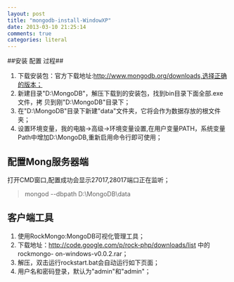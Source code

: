 ```yaml
---
layout: post
title: "mongodb-install-WindowXP"
date: 2013-03-10 21:25:14
comments: true
categories: literal
---
```


##安装 配置 过程##

1. 下载安装包：官方下载地址:http://www.mongodb.org/downloads,选择正确的版本；
2. 新建目录"D:\MongoDB"，解压下载到的安装包，找到bin目录下面全部.exe文件，拷
   贝到刚"D:\MongoDB"目录下；
3. 在"D:\MongoDB"目录下新建"data"文件夹，它将会作为数据存放的根文件夹；
4. 设置环境变量，我的电脑->高级->环境变量设置,在用户变量PATH，系统变量Path中增加D:\MongoDB,重新启用命令行即可使用；


## 配置Mong服务器端 ##

打开CMD窗口,配置成功会显示27017,28017端口正在监听；
> mongod --dbpath D:\MongoDB\data


## 客户端工具 ##

1. 使用RockMongo:MongoDB可视化管理工具；
2. 下载地址：http://code.google.com/p/rock-php/downloads/list 中的rockmongo-
            on-windows-v0.0.2.rar；
3. 解压，双击运行rockstart.bat会自动运行如下页面；
4. 用户名和密码登录，默认为"admin"和"admin"；